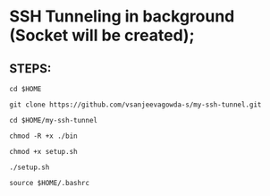 # SSH Tunneling in background (Socket will be created);

## STEPS:
```
cd $HOME

git clone https://github.com/vsanjeevagowda-s/my-ssh-tunnel.git

cd $HOME/my-ssh-tunnel

chmod -R +x ./bin

chmod +x setup.sh

./setup.sh

source $HOME/.bashrc
```